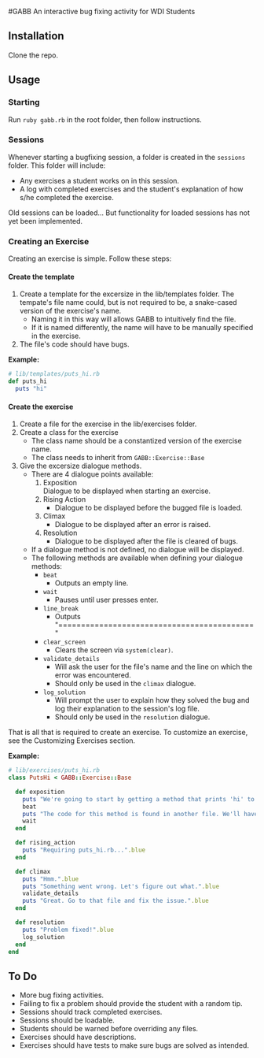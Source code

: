 #GABB
An interactive bug fixing activity for WDI Students
## Installation
Clone the repo.
## Usage
### Starting
Run `ruby gabb.rb` in the root folder, then follow instructions.

### Sessions
Whenever starting a bugfixing session, a folder is created in the `sessions` folder. This folder will include:
* Any exercises a student works on in this session.
* A log with completed exercises and the student's explanation of how s/he completed the exercise.

Old sessions can be loaded... But functionality for loaded sessions has not yet been implemented.

### Creating an Exercise
Creating an exercise is simple. Follow these steps:

#### Create the template
1. Create a template for the excersize in the lib/templates folder. The tempate's file name could, but is not required to be, a snake-cased version of the exercise's name.
    * Naming it in this way will allows GABB to intuitively find the file.
    * If it is named differently, the name will have to be manually specified in the exercise.
2. The file's code should have bugs.

**Example:**
```ruby
# lib/templates/puts_hi.rb
def puts_hi
  puts "hi"

```

#### Create the exercise
1. Create a file for the exercise in the lib/exercises folder.
2. Create a class for the exercise
    * The class name should be a constantized version of the exercise name.
    * The class needs to inherit from `GABB::Exercise::Base`
3. Give the excersize dialogue methods.
    * There are 4 dialogue points available:
        1. Exposition<br>
          Dialogue to be displayed when starting an exercise.
        2. Rising Action
            * Dialogue to be displayed before the bugged file is loaded.
        3. Climax
            * Dialogue to be displayed after an error is raised.
        4. Resolution
            * Dialogue to be displayed after the file is cleared of bugs.
    * If a dialogue method is not defined, no dialogue will be displayed.
    * The following methods are available when defining your dialogue methods:
        * `beat`
            * Outputs an empty line.
        * `wait`
            * Pauses until user presses enter.
        * `line_break`
            * Outputs "==========================================="
        * `clear_screen`
            * Clears the screen via `system(clear)`.
        *  `validate_details`
            * Will ask the user for the file's name and the line on which the error was encountered.
            * Should only be used in the `climax` dialogue.
        * `log_solution`
            * Will prompt the user to explain how they solved the bug and log their explanation to the session's log file.
            * Should only be used in the `resolution` dialogue.

That is all that is required to create an exercise. To customize an exercise, see the Customizing Exercises section.


**Example:**
```ruby
# lib/exercises/puts_hi.rb
class PutsHi < GABB::Exercise::Base

  def exposition
    puts "We're going to start by getting a method that prints 'hi' to the screen.".blue
    beat
    puts "The code for this method is found in another file. We'll have to require it before we can use the code.".blue
    wait
  end

  def rising_action
    puts "Requiring puts_hi.rb...".blue
  end

  def climax
    puts "Hmm.".blue
    puts "Something went wrong. Let's figure out what.".blue
    validate_details
    puts "Great. Go to that file and fix the issue.".blue
  end

  def resolution
    puts "Problem fixed!".blue
    log_solution
  end
end
```



## To Do
* More bug fixing activities.
* Failing to fix a problem should provide the student with a random tip.
* Sessions should track completed exercises.
* Sessions should be loadable.
* Students should be warned before overriding any files.
* Exercises should have descriptions.
* Exercises should have tests to make sure bugs are solved as intended.